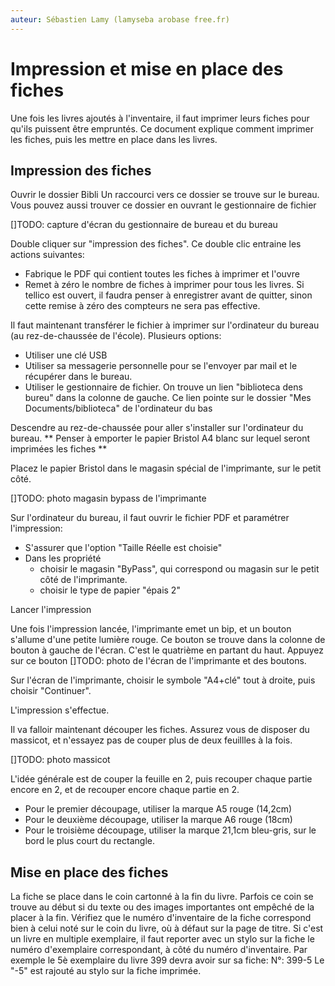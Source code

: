 ```yaml
---
auteur: Sébastien Lamy (lamyseba arobase free.fr)
---
```


Impression et mise en place des fiches
===========================================================

Une fois les livres ajoutés à l'inventaire, il faut imprimer leurs fiches pour
qu'ils puissent être empruntés. Ce document explique comment imprimer les 
fiches, puis les mettre en place dans les livres.

Impression des fiches
-------------------------------------
Ouvrir le dossier Bibli
Un raccourci vers ce dossier se trouve sur le bureau.
Vous pouvez aussi trouver ce dossier en ouvrant le gestionnaire de fichier

[]TODO: capture d'écran du gestionnaire de bureau et du bureau

Double cliquer sur "impression des fiches". Ce double clic entraine les actions 
suivantes:
* Fabrique le PDF qui contient toutes les fiches à imprimer et l'ouvre
* Remet à zéro le nombre de fiches à imprimer pour tous les livres. Si tellico
  est ouvert, il faudra penser à enregistrer avant de quitter, sinon cette
  remise à zéro des compteurs ne sera pas effective.

Il faut maintenant transférer le fichier à imprimer sur l'ordinateur du bureau
(au rez-de-chaussée de l'école). Plusieurs options:
* Utiliser une clé USB
* Utiliser sa messagerie personnelle pour se l'envoyer par mail et le récupérer
  dans le bureau.
* Utiliser le gestionnaire de fichier. On trouve un lien "biblioteca dens bureu"
  dans la colonne de gauche. Ce lien pointe sur le dossier 
  "Mes Documents/biblioteca" de l'ordinateur du bas
  
Descendre au rez-de-chaussée pour aller s'installer sur l'ordinateur du bureau.
** Penser à emporter le papier Bristol A4 blanc sur lequel seront imprimées les 
   fiches **


Placez le papier Bristol dans le magasin spécial de l'imprimante, sur le petit
côté.

[]TODO: photo magasin bypass de l'imprimante

Sur l'ordinateur du bureau, il faut ouvrir le fichier PDF et paramétrer 
l'impression: 
* S'assurer que l'option "Taille Réelle est choisie"
* Dans les propriété
    * choisir le magasin "ByPass", qui correspond ou magasin
      sur le petit côté de l'imprimante.
    * choisir le type de papier "épais 2"

Lancer l'impression

Une fois l'impression lancée, l'imprimante emet un bip, et un bouton s'allume
d'une petite lumière rouge. Ce bouton se trouve dans la colonne de bouton à
gauche de l'écran. C'est le quatrième en partant du haut. Appuyez sur ce bouton
[]TODO: photo de l'écran de l'imprimante et des boutons.

Sur l'écran de l'imprimante, choisir le symbole "A4+clé" tout à droite, puis
choisir "Continuer".

L'impression s'effectue.

Il va falloir maintenant découper les fiches. Assurez vous de disposer du 
massicot, et n'essayez pas de couper plus de deux feuillles à la fois.

[]TODO: photo massicot

L'idée générale est de couper la feuille en 2, puis recouper chaque partie 
encore en 2, et de recouper encore chaque partie en 2.
* Pour le premier découpage, utiliser la marque A5 rouge (14,2cm)
* Pour le deuxième découpage, utiliser la marque A6 rouge (18cm)
* Pour le troisième découpage, utiliser la marque 21,1cm bleu-gris, sur le bord
  le plus court du rectangle.
  

Mise en place des fiches
-------------------------------------
La fiche se place dans le coin cartonné à la fin du livre. Parfois ce coin se
trouve au début si du texte ou des images importantes ont empêché de la placer
à la fin.
Vérifiez que le numéro d'inventaire de la fiche correspond bien à celui noté
sur le coin du livre, où à défaut sur la page de titre.
Si c'est un livre en multiple exemplaire, il faut reporter avec un stylo sur la 
fiche le numéro d'exemplaire correspondant, à côté du numéro d'inventaire.
Par exemple le 5è exemplaire du livre 399 devra avoir sur sa fiche:
N°: 399-5
Le "-5" est rajouté au stylo sur la fiche imprimée.
